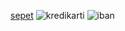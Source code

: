 [sepet](https://github.com/user-attachments/assets/4ec39343-491c-4c11-a6b6-0a0b8143fcfc)
![kredikarti](https://github.com/user-attachments/assets/6006d7c1-8de7-4676-83b8-16b6c5a7fd3a)
![iban](https://github.com/user-attachments/assets/cb479eeb-9bdc-40f2-867f-2cde6918e8c0)
